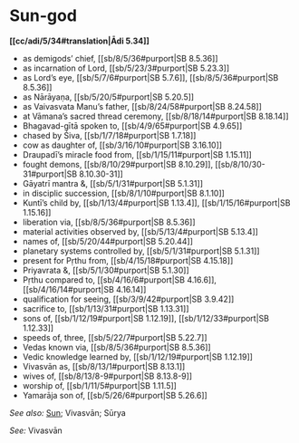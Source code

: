 # Sun-god

**[[cc/adi/5/34#translation|Ādi 5.34]]**

* as demigods’ chief, [[sb/8/5/36#purport|SB 8.5.36]]
* as incarnation of Lord, [[sb/5/23/3#purport|SB 5.23.3]]
* as Lord’s eye, [[sb/5/7/6#purport|SB 5.7.6]], [[sb/8/5/36#purport|SB 8.5.36]]
* as Nārāyaṇa, [[sb/5/20/5#purport|SB 5.20.5]]
* as Vaivasvata Manu’s father, [[sb/8/24/58#purport|SB 8.24.58]]
* at Vāmana’s sacred thread ceremony, [[sb/8/18/14#purport|SB 8.18.14]]
* Bhagavad-gītā spoken to, [[sb/4/9/65#purport|SB 4.9.65]]
* chased by Śiva, [[sb/1/7/18#purport|SB 1.7.18]]
* cow as daughter of, [[sb/3/16/10#purport|SB 3.16.10]]
* Draupadī’s miracle food from, [[sb/1/15/11#purport|SB 1.15.11]]
* fought demons, [[sb/8/10/29#purport|SB 8.10.29]], [[sb/8/10/30-31#purport|SB 8.10.30-31]]
* Gāyatrī mantra &, [[sb/5/1/31#purport|SB 5.1.31]]
* in disciplic succession, [[sb/8/1/10#purport|SB 8.1.10]]
* Kuntī’s child by, [[sb/1/13/4#purport|SB 1.13.4]], [[sb/1/15/16#purport|SB 1.15.16]]
* liberation via, [[sb/8/5/36#purport|SB 8.5.36]]
* material activities observed by, [[sb/5/13/4#purport|SB 5.13.4]]
* names of, [[sb/5/20/44#purport|SB 5.20.44]]
* planetary systems controlled by, [[sb/5/1/31#purport|SB 5.1.31]]
* present for Pṛthu from, [[sb/4/15/18#purport|SB 4.15.18]]
* Priyavrata &, [[sb/5/1/30#purport|SB 5.1.30]]
* Pṛthu compared to, [[sb/4/16/6#purport|SB 4.16.6]], [[sb/4/16/14#purport|SB 4.16.14]]
* qualification for seeing, [[sb/3/9/42#purport|SB 3.9.42]]
* sacrifice to, [[sb/1/13/31#purport|SB 1.13.31]]
* sons of, [[sb/1/12/19#purport|SB 1.12.19]], [[sb/1/12/33#purport|SB 1.12.33]]
* speeds of, three, [[sb/5/22/7#purport|SB 5.22.7]]
* Vedas known via, [[sb/8/5/36#purport|SB 8.5.36]]
* Vedic knowledge learned by, [[sb/1/12/19#purport|SB 1.12.19]]
* Vivasvān as, [[sb/8/13/1#purport|SB 8.13.1]]
* wives of, [[sb/8/13/8-9#purport|SB 8.13.8-9]]
* worship of, [[sb/1/11/5#purport|SB 1.11.5]]
* Yamarāja son of, [[sb/5/26/6#purport|SB 5.26.6]]

*See also:* [Sun](entries/sun.md); Vivasvān; Sūrya

*See:* Vivasvān
